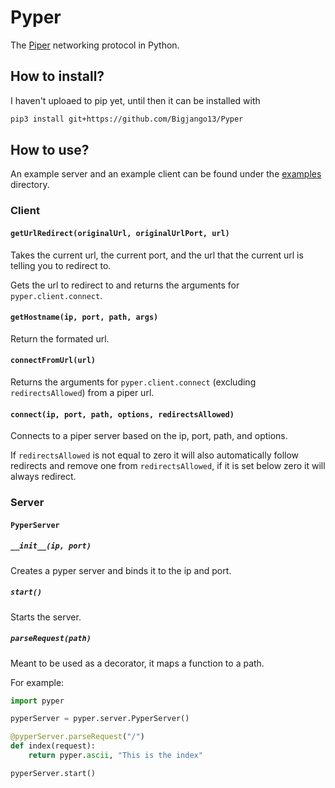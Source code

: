 # Pyper
The [Piper](https://github.com/Luminoso-256/piper) networking protocol in Python.

## How to install?

I haven't uploaed to pip yet, until then it can be installed with
```bash
pip3 install git+https://github.com/Bigjango13/Pyper
```

## How to use?

An example server and an example client can be found under the [examples](https://github.com/Bigjango13/Pyper/tree/main/examples) directory.

### Client

#### `getUrlRedirect(originalUrl, originalUrlPort, url)`

Takes the current url, the current port, and the url that the current url is telling you to redirect to.

Gets the url to redirect to and returns the arguments for `pyper.client.connect`.

#### `getHostname(ip, port, path, args)`

Return the formated url.

#### `connectFromUrl(url)`

Returns the arguments for `pyper.client.connect` (excluding `redirectsAllowed`) from a piper url. 

#### `connect(ip, port, path, options, redirectsAllowed)`

Connects to a piper server based on the ip, port, path, and options.

If `redirectsAllowed` is not equal to zero it will also automatically follow redirects and remove one from `redirectsAllowed`, if it is set below zero it will always redirect.

### Server

#### `PyperServer`

##### `__init__(ip, port)`

Creates a pyper server and binds it to the ip and port.

##### `start()`

Starts the server.

##### `parseRequest(path)`

Meant to be used as a decorator, it maps a function to a path.

For example:

```py
import pyper

pyperServer = pyper.server.PyperServer()

@pyperServer.parseRequest("/")
def index(request):
    return pyper.ascii, "This is the index"

pyperServer.start()
```

